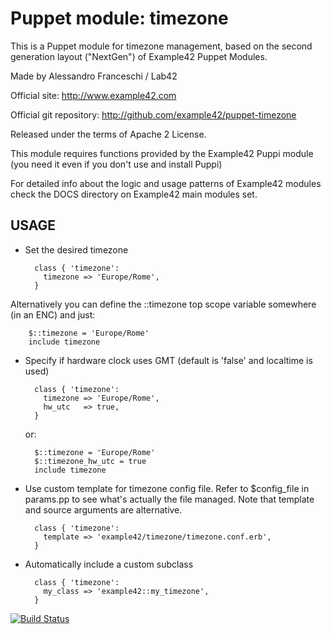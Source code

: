 # Puppet module: timezone

This is a Puppet module for timezone management, based on the second generation layout ("NextGen") of Example42 Puppet Modules.

Made by Alessandro Franceschi / Lab42

Official site: http://www.example42.com

Official git repository: http://github.com/example42/puppet-timezone

Released under the terms of Apache 2 License.

This module requires functions provided by the Example42 Puppi module (you need it even if you don't use and install Puppi)

For detailed info about the logic and usage patterns of Example42 modules check the DOCS directory on Example42 main modules set.

## USAGE 

* Set the desired timezone 

        class { 'timezone':
          timezone => 'Europe/Rome',
        }

Alternatively you can define the ::timezone top scope variable somewhere (in an ENC) and just:

        $::timezone = 'Europe/Rome'
        include timezone

* Specify if hardware clock uses GMT (default is 'false' and localtime is used)

        class { 'timezone':
          timezone => 'Europe/Rome',
          hw_utc   => true,
        }

  or:

        $::timezone = 'Europe/Rome'
        $::timezone_hw_utc = true
        include timezone


* Use custom template for timezone config file. Refer to $config_file in params.pp to see what's actually the file managed.
  Note that template and source arguments are alternative. 

        class { 'timezone':
          template => 'example42/timezone/timezone.conf.erb',
        }


* Automatically include a custom subclass

        class { 'timezone':
          my_class => 'example42::my_timezone',
        }



[![Build Status](https://travis-ci.org/example42/puppet-timezone.png?branch=master)](https://travis-ci.org/example42/puppet-timezone)
